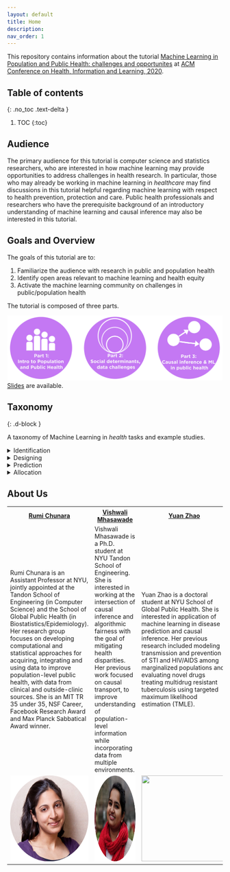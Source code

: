 ```yaml
---
layout: default
title: Home
description: 
nav_order: 1
---
```


This repository contains information about the tutorial [Machine Learning in Population and Public Health: challenges and opportunites](https://www.chilconference.org/workshop_b.html) at [ACM Conference on Health, Information and Learning, 2020](https://www.chilconference.org/index.html). 

## Table of contents
{: .no_toc .text-delta }

1. TOC
{:toc}


## Audience
The primary audience for this tutorial is computer science and statistics researchers, who are interested in how machine learning may provide opportunities to address challenges in health research. In particular, those who may already be working in machine learning in <i>healthcare</i> may find discussions in this tutorial helpful regarding machine learning with respect to health prevention, protection and care. Public health professionals and researchers who have the prerequisite background of an introductory understanding of machine learning and causal inference may also be interested in this tutorial.     


## Goals and Overview
The goals of this tutorial are to:<br>
1) Familiarize the audience with research in public and population health<br>
2) Identify open areas relevant to machine learning and health equity<br>
3) Activate the machine learning community on challenges in public/population health<br>

The tutorial is composed of three parts.

![tutorial_overview](./Figures/chil_tutorial_overview123.png) 
[Slides](./docs/slides.pdf) are available.

## Taxonomy
{: .d-block }

A taxonomy of Machine Learning in <i>health</i> tasks and example studies.


<details>
<summary>Identification</summary>
<details>
<summary>Disease incidence at population level</summary>
<ul> 
<li> <a href="https://www.nature.com/articles/nature12060?page=32">
Bhatt, Samir, et al. "The global distribution and burden of dengue." Nature 496.7446 (2013): 504-507. 
</a>  
</li>
</ul>
  </details>

<details>
<summary>Disease detection including behaviors and markers</summary>
<ul>
<li> <a href="https://jamanetwork.com/journals/jama/article-abstract/2588763">
Gulshan, Varun, et al. "Development and validation of a deep learning algorithm for detection of diabetic retinopathy in retinal fundus photographs." Jama 316.22 (2016): 2402-2410.
</a>
</li>

<li> <a href="https://arxiv.org/abs/1807.10215">
Lu, Jen-Tang, et al. "Deepspine: Automated lumbar vertebral segmentation, disc-level designation, and spinal stenosis grading using deep learning." arXiv preprint arXiv:1807.10215 (2018). </a> </li> 

<li> <a href="https://static1.squarespace.com/static/59d5ac1780bd5ef9c396eda6/t/5b737c761ae6cf102e2857d6/1534295158812/Arthroplasty+Identification+MLHC+2018+FINAL.pdf">
Paul, H. Yi, et al. "Deep Learning-Based Identification Of Traditional Hip, Knee, and Shoulder Arthroplasty and Application to Alternative Arthroplasty Designs." (2018). </a> </li> 

<li> <a href="https://ieeexplore.ieee.org/abstract/document/9000602">
M. Hu et al., "Learning to Recognize Chest-Xray Images Faster and More Efficiently Based on Multi-Kernel Depthwise Convolution," in IEEE Access, vol. 8, pp. 37265-37274, 2020, doi: 10.1109/ACCESS.2020.2974242. </a> </li> 
</ul>
</details>


<details>
<summary>Multi-level factors related to health outcomes</summary>
<ul><li> <a href="https://www.ncbi.nlm.nih.gov/pmc/articles/PMC7004474/">
Weichenthal, Scott, et al. "Within-city Spatial Variations in Ambient Ultrafine Particle Concentrations and Incident Brain Tumors in Adults." Epidemiology (Cambridge, Mass.) 31.2 (2020): 177.
</a></li></ul></details>

<details>
<summary>External validity of policies</summary>
<ul><li> <a href="https://www.frontiersin.org/articles/10.3389/fped.2017.00149/full">
Hermanspann T, Schoberer M, Robel-Tillig E, et al. Incidence and Severity of Prescribing Errors in Parenteral Nutrition for Pediatric Inpatients at a Neonatal and Pediatric Intensive Care Unit. Front Pediatr. 2017;5:149. Published 2017 Jun 30. doi:10.3389/fped.2017.00149 
</a></li></ul></details>


<details>
<summary>Fairness of policies</summary>
<ul><li> <a href="https://dl.acm.org/doi/abs/10.1145/3287560.3287593">
Obermeyer, Ziad, and Sendhil Mullainathan. "Dissecting racial bias in an algorithm that guides health decisions for 70 million people." Proceedings of the Conference on Fairness, Accountability, and Transparency. 2019.
</a></li></ul></details>



<details>
<summary>Causal treatment effects </summary>
<ul><li> <a href="https://academic.oup.com/aje/article/188/8/1569/5486454">
Lodi, Sara, et al. "Effect estimates in randomized trials and observational studies: comparing apples with apples." American journal of epidemiology 188.8 (2019): 1569-1577.
</a></li>

<li> 
<a href="https://europepmc.org/article/med/32501812">
Chiu, Yu-Han, et al. "The effect of prenatal treatments on offspring events in the presence of competing events: an application to a randomized trial of fertility therapies." Epidemiology (Cambridge, Mass.) (2020).
</a>
</li>

<li> 
<a href="https://www.annualreviews.org/doi/abs/10.1146/annurev-genom-083117-021731">
Burgess, Stephen, Christopher N. Foley, and Verena Zuber. "Inferring causal relationships between risk factors and outcomes from genome-wide association study data." Annual review of genomics and human genetics 19 (2018): 303-327.
</a>
</li>
</ul></details>


<details>
<summary>Individuals/populations to minimize healthcare costs </summary>
<ul><li> <a href="https://www.ncbi.nlm.nih.gov/pmc/articles/PMC1448604/pdf/0942139.pdf">
Rose, Sherri, Savannah L. Bergquist, and Timothy J. Layton. "Computational health economics for identification of unprofitable health care enrollees." Biostatistics 18.4 (2017): 682-694.
</a></li>

<li> 
<a href="https://www.healthaffairs.org/doi/abs/10.1377/hlthaff.2016.0012">
McGuire, Thomas G. "Achieving mental health care parity might require changes in payments and competition." Health Affairs 35.6 (2016): 1029-1035.
</a>
</li>


<li> 
<a href="https://europepmc.org/article/med/23513755">
Williams, J. "A new model for care population management." Healthcare Financial Management: Journal of the Healthcare Financial Management Association 67.3 (2013): 68-76.</a>
</li>


<li> 
<a href="https://www.acpjournals.org/doi/abs/10.7326/0003-4819-141-12-200412210-00008">
Childs, John D., et al. "A clinical prediction rule to identify patients with low back pain most likely to benefit from spinal manipulation: a validation study." Annals of internal medicine 141.12 (2004): 920-928.
</a>
</li>


<li> 
<a href="https://arxiv.org/abs/2006.07590">
Nishtala, Siddharth, et al. "Missed calls, Automated Calls and Health Support: Using AI to improve maternal health outcomes by increasing program engagement." arXiv preprint arXiv:2006.07590 (2020).</a>
</li>

<li> 
<a href="http://aruneshsinha.net/Files/Other/Papers/who_and_when_to_screen.pdf">
Ou, Han-Ching, et al. "Who and When to Screen: Multi-Round Active Screening for Network Recurrent Infectious Diseases Under Uncertainty." Proceedings of the 19th International Conference on Autonomous Agents and MultiAgent Systems. 2020.
</a>
</li>
</ul></details>


<details>
<summary>Individuals/subpopulations to target interventions  </summary>
<ul><li> <a href="https://academic.oup.com/biostatistics/article-abstract/18/4/682/3077114">
Braveman, Paula A., et al. "An approach to studying social disparities in health and health care." American Journal of Public Health 94.12 (2004): 2139-2148.
</a></li>

<li> 
<a href="https://bmjopen.bmj.com/content/7/1/e011580.abstract">
Tamang, Suzanne, et al. "Predicting patient ‘cost blooms’ in Denmark: a longitudinal population-based study." BMJ open 7.1 (2017): e011580.</a>
</li>


<li> 
<a href="https://www.sciencedirect.com/science/article/pii/S016762961830290X">
Bergquist, Savannah L., et al. "Data transformations to improve the performance of health plan payment methods." Journal of health economics 66 (2019): 195-207.</a>
</li>


<li> 
<a href="https://ajp.psychiatryonline.org/doi/abs/10.1176/ajp.2006.163.4.724">
Drozd, Edward M., et al. "Patient casemix classification for medicare psychiatric prospective payment." American Journal of Psychiatry 163.4 (2006): 724-732.
</a>
</li>


<li> 
<a href="https://academic.oup.com/ije/article-abstract/doi/10.1093/ije/dyaa035/5814327">
Rose, Sherri. "Intersections of machine learning and epidemiological methods for health services research." International Journal of Epidemiology (2020).</a>
</li>

<li> 
<a href="https://onlinelibrary.wiley.com/doi/abs/10.1111/biom.13206?casa_token=oHkCsdUBcFYAAAAA:7IF1LBK-6dIzdc91k_0UJI7EQVC4zoPZATmrvOgsN_8M-rq0MZwlN0mnkCTu5UdgqdAOsXaN96cILA">
Zink, Anna, and Sherri Rose. "Fair regression for health care spending." Biometrics (2019).
</a>
</li>

<li> 
<a href="https://onlinelibrary.wiley.com/doi/abs/10.1111/1475-6773.12464">
Rose, Sherri. "A machine learning framework for plan payment risk adjustment." Health services research 51.6 (2016): 2358-2374.</a>
</li>

<li> 
<a href="https://onlinelibrary.wiley.com/doi/abs/10.1002/hec.3657">
Park, Sungchul, and Anirban Basu. "Alternative evaluation metrics for risk adjustment methods." Health economics 27.6 (2018): 984-1010.</a>
</li>

<li> 
<a href="https://onlinelibrary.wiley.com/doi/abs/10.1111/1475-6773.12818">
Shrestha, Akritee, et al. "Mental health risk adjustment with clinical categories and machine learning." Health services research 53 (2018): 3189-3206.</a>
</li>
</ul></details>
</details>
 
<details>
<summary>Designing</summary>
<details>
<summary>Individual-level interventions</summary>
<ul><li> <a href="https://www.aaai.org/ocs/index.php/AAAI/AAAI18/paper/viewPaper/17358">
Rahmattalabi, Aida, et al. "Influence Maximization for Social Network Based Substance Abuse Prevention." Thirty-Second AAAI Conference on Artificial Intelligence. 2018.
</a></li></ul></details>


<details>
<summary>Community/group-level interventions </summary>
<ul><li> <a href="https://ieeexplore.ieee.org/abstract/document/6605814">
Ahsan, GM Tanimul, et al. "Toward an mHealth intervention for smoking cessation." 2013 IEEE 37th Annual Computer Software and Applications Conference Workshops. IEEE, 2013.
</a></li></ul></details>

<details>
<summary>Public Policy </summary>
<ul><li> <a href="https://ajph.aphapublications.org/doi/full/10.2105/AJPH.94.12.2139">
Braveman, Paula A., et al. "An approach to studying social disparities in health and health care." American Journal of Public Health 94.12 (2004): 2139-2148.
</a></li></ul></details>
 </details>


<details>
<summary>Prediction</summary>
<details>
<summary>Risk scores (clincal algorithms) </summary>
<ul><li> <a href="https://www.nejm.org/doi/full/10.1056/NEJMms2004740">
Vyas, Darshali A., Leo G. Eisenstein, and David S. Jones. "Hidden in Plain Sight—Reconsidering the Use of Race Correction in Clinical Algorithms." (2020).
</a></li></ul></details>


<details>
<summary> Disease prognosis  </summary>
<ul><li> <a href="https://www.liebertpub.com/doi/abs/10.1089/BIG.2015.0020">
Razavian, Narges, et al. "Population-level prediction of type 2 diabetes from claims data and analysis of risk factors." Big Data 3.4 (2015): 277-287.</a></li>
<li> <a href="https://www.aeaweb.org/articles?id=10.1257/aer.p20171084">
Mullainathan, Sendhil, and Ziad Obermeyer. "Does machine learning automate moral hazard and error?." American Economic Review 107.5 (2017): 476-80.</a></li>
<li> <a href="https://www.thieme-connect.com/products/ejournals/html/10.4338/ACI-2015-03-RA-0036">
Dugan, Tamara M., et al. "Machine learning techniques for prediction of early childhood obesity." Applied clinical informatics 6.03 (2015): 506-520.</a></li>
<li> <a href="https://aasldpubs.onlinelibrary.wiley.com/doi/abs/10.1002/hep.27750">
Tighe, Patrick J., et al. "Teaching a machine to feel postoperative pain: combining high-dimensional clinical data with machine learning algorithms to forecast acute postoperative pain." Pain Medicine 16.7 (2015): 1386-1401.</a></li>
<li> <a href="https://academic.oup.com/painmedicine/article-abstract/16/7/1386/1918425">
Konerman, Monica A., et al. "Improvement of predictive models of risk of disease progression in chronic hepatitis C by incorporating longitudinal data." Hepatology 61.6 (2015): 1832-1841.</a></li>
<li> <a href="https://www.ncbi.nlm.nih.gov/pmc/articles/PMC6287925/">
Bergquist, Savannah L., et al. "Classifying lung cancer severity with ensemble machine learning in health care claims data." Proceedings of machine learning research 68 (2017): 25.</a></li>
<li> <a href="http://proceedings.mlr.press/v68/fiorini17a.html">
Fiorini, Samuele, et al. "Temporal prediction of multiple sclerosis evolution from patient-centered outcomes." Machine Learning for Healthcare Conference. 2017.</a></li>
<li> <a href="https://arxiv.org/abs/1708.05894">
Futoma, Joseph, et al. "An improved multi-output gaussian process rnn with real-time validation for early sepsis detection." arXiv preprint arXiv:1708.05894 (2017).</a></li>
</ul></details>


<details>
<summary>Treatment/procedure effectiveness  </summary>
<ul><li> <a href="https://onlinelibrary.wiley.com/doi/abs/10.1111/1475-6773.12068">
Watkins, Stephanie, et al. "An Empirical Comparison of Tree‐Based Methods for Propensity Score Estimation." Health services research 48.5 (2013): 1798-1817.</a></li>

<li> <a href="https://onlinelibrary.wiley.com/doi/abs/10.1002/hec.3189">
Kreif, Noémi, et al. "Evaluation of the effect of a continuous treatment: a machine learning approach with an application to treatment for traumatic brain injury." Health economics 24.9 (2015): 1213-1228.</a></li>

<li> <a href="https://journals.sagepub.com/doi/full/10.1177/0962280214521341">
Kreif, Noémi, et al. "Evaluating treatment effectiveness under model misspecification: a comparison of targeted maximum likelihood estimation with bias-corrected matching." Statistical methods in medical research 25.5 (2016): 2315-2336.</a></li>

<li> <a href="https://academic.oup.com/aje/article-abstract/186/12/1370/3886032">
Kreif, Noémi, et al. "Estimating the comparative effectiveness of feeding interventions in the pediatric intensive care unit: a demonstration of longitudinal targeted maximum likelihood estimation." American journal of epidemiology 186.12 (2017): 1370-1379.</a></li>

<li> <a href="https://onlinelibrary.wiley.com/doi/abs/10.1111/biom.12927">
Rose, Sherri, and Sharon‐Lise Normand. "Double robust estimation for multiple unordered treatments and clustered observations: Evaluating drug‐eluting coronary artery stents." Biometrics 75.1 (2019): 289-296.</a></li>

<li> <a href="https://arxiv.org/abs/1705.08498">
Suresh, Harini, et al. "Clinical intervention prediction and understanding using deep networks." arXiv preprint arXiv:1705.08498 (2017).</a></li>

<li> <a href="https://arxiv.org/abs/1807.06489">
Mahmood, Rafid, et al. "Automated treatment planning in radiation therapy using generative adversarial networks." arXiv preprint arXiv:1807.06489 (2018).</a></li>

<li> <a href="https://www.ncbi.nlm.nih.gov/pmc/articles/pmc6110979/">
Bihorac, Azra, et al. "MySurgeryRisk: development and validation of a machine-learning risk algorithm for major complications and death after surgery." Annals of surgery 269.4 (2019): 652.</a></li>


<li> <a href="https://www.nature.com/articles/s41746-018-0029-1//">
Rajkomar, Alvin, et al. "Scalable and accurate deep learning with electronic health records." NPJ Digital Medicine 1.1 (2018): 18.</a></li>

<li> <a href="https://bmjopen.bmj.com/content/8/8/e025204.abstract">
Larney, Sarah, et al. "Using routinely collected data to understand and predict adverse outcomes in opioid agonist treatment: Protocol for the Opioid Agonist Treatment Safety (OATS) Study." BMJ open 8.8 (2018): e025204.</a></li>

<li> <a href="https://academic.oup.com/painmedicine/article-abstract/16/7/1386/1918425">
Tighe, Patrick J., et al. "Teaching a machine to feel postoperative pain: combining high-dimensional clinical data with machine learning algorithms to forecast acute postoperative pain." Pain Medicine 16.7 (2015): 1386-1401.</a></li>

<li> <a href="https://journals.lww.com/transplantjournal/FullText/2017/04000/Machine_Learning_Algorithms_Predict_Graft_Failure.25.aspx/">
Lau, Lawrence, et al. "Machine-learning algorithms predict graft failure after liver transplantation." Transplantation 101.4 (2017): e125-e132.</a></li>

<li> <a href="https://link.springer.com/article/10.1186/s13054-019-2411-z">
Zhang, Zhongheng, Kwok M. Ho, and Yucai Hong. "Machine learning for the prediction of volume responsiveness in patients with oliguric acute kidney injury in critical care." Critical Care 23.1 (2019): 112.</a></li>
</ul></details>


<details>
<summary>Chances of mortality </summary>
<ul><li> <a href="https://journalofethics.ama-assn.org/article/can-ai-help-reduce-disparities-general-medical-and-mental-health-care/2019-02">
Chen, Irene Y., Peter Szolovits, and Marzyeh Ghassemi. "Can AI help reduce disparities in general medical and mental health care?." AMA journal of ethics 21.2 (2019): 167-179. 
</a></li>

<li> <a href="https://journalofethics.ama-assn.org/article/can-ai-help-reduce-disparities-general-medical-and-mental-health-care/2019-02">
Einav, Liran, et al. "Predictive modeling of US health care spending in late life." Science 360.6396 (2018): 1462-1465.
</a></li>

<li> <a href="https://www.nature.com/articles/s41746-018-0029-1/">
Rajkomar, Alvin, et al. "Scalable and accurate deep learning with electronic health records." NPJ Digital Medicine 1.1 (2018): 18.
</a></li>


<li> <a href="http://proceedings.mlr.press/v68/forte17a.html">
Forte, José Castela, et al. "Predicting long-term mortality with first week post-operative data after Coronary Artery Bypass Grafting using Machine Learning models." Machine Learning for Healthcare Conference. 2017.
</a></li>
</ul></details>


<details>
<summary>Treatment adherence </summary>
<ul><li> <a href="https://onlinelibrary.wiley.com/doi/abs/10.1111/1475-6773.12310">
Franklin, Jessica M., et al. "Observing versus predicting: initial patterns of filling predict long‐term adherence more accurately than high‐dimensional modeling techniques." Health services research 51.1 (2016): 220-239.
</a></li>

<li> <a href="https://ieeexplore.ieee.org/abstract/document/7889104/">
Karanasiou, Georgia Spiridon, et al. "Predicting adherence of patients with HF through machine learning techniques." Healthcare technology letters 3.3 (2016): 165-170.
</a></li>
</ul></details>


<details>
<summary>Readmission to hospital </summary>
<ul><li> <a href="https://dl.acm.org/doi/abs/10.1145/3287560.3287593">
Galiatsatos, Panagis, et al. "The Association Between Neighborhood Socioeconomic Disadvantage and Readmissions for Patients Hospitalized With Sepsis." Critical Care Medicine 48.6 (2020): 808-814. 
</a></li>

<li> <a href="https://journalofethics.ama-assn.org/article/can-ai-help-reduce-disparities-general-medical-and-mental-health-care/2019-02">
Chen, Irene Y., Peter Szolovits, and Marzyeh Ghassemi. "Can AI help reduce disparities in general medical and mental health care?." AMA journal of ethics 21.2 (2019): 167-179. 
</a></li>
</ul></details>
</details>
 


<details>
<summary>Allocation</summary>
<details>
<summary>Resources to individuals  </summary>
<ul><li> <a href="https://onlinelibrary.wiley.com/doi/abs/10.1111/ajt.15115">
Snyder, Jon J., et al. "Organ distribution without geographic boundaries: a possible framework for organ allocation." American Journal of Transplantation 18.11 (2018): 2635-2640.
</a></li>

<li> <a href="https://www.sciencedirect.com/science/article/pii/S001236921551283X">
Davis, Steven Q., and Edward R. Garrity Jr. "Organ allocation in lung transplant." Chest 132.5 (2007): 1646-1651.
</a></li>

<li> <a href="https://cjasn.asnjournals.org/content/12/5/848.short">
Asch, William S., and Margaret J. Bia. "New organ allocation system for combined liver-kidney transplants and the availability of kidneys for transplant to patients with stage 4–5 CKD." Clinical Journal of the American Society of Nephrology 12.5 (2017): 848-852.
</a></li>

<li> <a href="https://www.aaai.org/ojs/index.php/AAAI/article/view/3838">
Kube, Amanda, Sanmay Das, and Patrick J. Fowler. "Allocating interventions based on predicted outcomes: A case study on homelessness services." Proceedings of the AAAI Conference on Artificial Intelligence. Vol. 33. 2019.
</a></li>
</ul></details>
 

<details>
<summary>Resources to populations  </summary>
<ul><li> <a href="https://journals.sagepub.com/doi/abs/10.1111/ijs.12571">
Lord, Aaron S., et al. "Discharge educational strategies for reduction of vascular events (DESERVE): design and methods." International journal of stroke 10.SA100 (2015): 151-154.
</a></li>

<li> <a href="https://teamcore.seas.harvard.edu/files/teamcore/files/2018_14_teamcore_bridging_gap_theory.pdf">
Yadav, Amulya, et al. "Bridging the Gap Between Theory and Practice in Influence Maximization: Raising Awareness about HIV among Homeless Youth." IJCAI. 2018.
</a></li>

<li> <a href="https://www.aaai.org/ocs/index.php/AAAI/AAAI18/paper/viewPaper/17358">
Rahmattalabi, Aida, et al. "Influence Maximization for Social Network Based Substance Abuse Prevention." Thirty-Second AAAI Conference on Artificial Intelligence. 2018.
</a></li>
</ul></details>



<details>
<summary>Resources within hospital  </summary>
<ul><li> <a href="https://journals.lww.com/cinjournal/Fulltext/2018/05000/A_Hospital_Bed_Allocation_Hybrid_Model_Based_on.7.aspx">
da Silveira Grübler, Murillo, et al. "A hospital bed allocation hybrid model based on situation awareness." CIN: Computers, Informatics, Nursing 36.5 (2018): 249-255.
</a></li>

<li> <a href="https://journals.sagepub.com/doi/abs/10.1177/0969733018759831">
Scott, P. Anne, et al. "Resource allocation and rationing in nursing care: A discussion paper." Nursing Ethics 26.5 (2019): 1528-1539.
</a></li>

<li> <a href="https://link.springer.com/content/pdf/10.1007/s10729-015-9335-1.pdf">
Feng, Yen-Yi, I-Chin Wu, and Tzu-Li Chen. "Stochastic resource allocation in emergency departments with a multi-objective simulation optimization algorithm." Health Care Management Science 20.1 (2017): 55-75.
</a></li>
</ul></details>


<details>
<summary>Care management at individual and population level </summary>
<ul><li> <a href="https://www.sciencedirect.com/science/article/pii/S073567571730468">
Chacko, Jerel, et al. "Effect of an emergency department opioid prescription policy on prescribing patterns." The American Journal of Emergency Medicine 35.9 (2017): 1327-1329.
</a></li>

<li> <a href="https://www.sciencedirect.com/science/article/pii/S073646791630988X1">
Osborn, Scott R., et al. "Changes in provider prescribing patterns after implementation of an emergency department prescription opioid policy." The Journal of emergency medicine 52.4 (2017): 538-546.
</a></li>

<li> <a href="https://www.ncbi.nlm.nih.gov/pubmed/8221823">
[Kucukarslan, S., et al. "Points to consider about prescription drug prices: an overview of federal policy and pricing studies." Clinical therapeutics 15.4 (1993): 726.]
</a></li>
</ul></details>
 </details>

## About Us



<table>
<tbody>
<tr>
    <th ><a href="https://rumichunara.github.io/">Rumi Chunara</a></th>
    <th ><a href="https://vishwali.github.io">Vishwali Mhasawade</a></th> 
    <th ><a href="https://scholar.google.com/citations?user=uDnVOCQAAAAJ&hl=en">Yuan Zhao</a></th>
  </tr>
<tr style="height:50px;">
<td >Rumi Chunara is an Assistant Professor at NYU, jointly appointed at the Tandon School of Engineering (in Computer Science) and the School of Global Public Health (in Biostatistics/Epidemiology). Her research group focuses on developing computational and statistical approaches for acquiring, integrating and using data to improve population-level public health, with data from clinical and outside-clinic sources. She is an MIT TR 35 under 35, NSF Career, Facebook Research Award and Max Planck Sabbatical Award winner.</td>
<td > Vishwali Mhasawade is a Ph.D. student at NYU Tandon School of Engineering. She is interested in working at the intersection of causal inference and algorithmic fairness with the goal of mitigating health disparities. Her previous work focused on causal transport, to improve understanding of population-level information while incorporating data from multiple environments.</td>
<td >Yuan Zhao is a doctoral student at NYU School of Global Public Health. She is interested in application of machine learning in disease prediction and causal inference. Her previous research included modeling transmission and prevention of STI and HIV/AIDS among marginalized populations and evaluating novel drugs treating multidrug resistant tuberculosis using targeted maximum likelihood estimation (TMLE).</td>
</tr>
<tr>
<td><img src="Figures/chunara_headshot_website.png" style="width:200px;height:200px;"></td>
<td><img src="Figures/vishwali_profile_website.png" style="width:300px;height:200px;"></td>
<td><img src="Figures/yuan_headshot_website.png" style="width:200px;height:200px;"></td>
</tr>
</tbody>
</table> 

